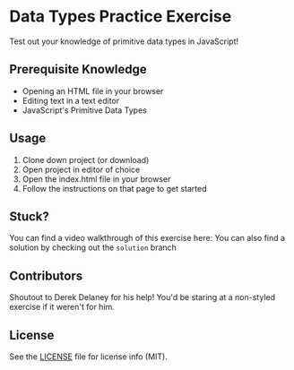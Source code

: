 # Data Types Practice Exercise
Test out your knowledge of primitive data types in JavaScript! 

## Prerequisite Knowledge
- Opening an HTML file in your browser
- Editing text in a text editor
- JavaScript's Primitive Data Types

## Usage
1. Clone down project (or download)
1. Open project in editor of choice
1. Open the index.html file in your browser
1. Follow the instructions on that page to get started

## Stuck?
You can find a video walkthrough of this exercise here: 
You can also find a solution by checking out the `solution` branch

## Contributors
Shoutout to Derek Delaney for his help! You'd be staring at a non-styled exercise if it weren't for him.

## License
See the [LICENSE](LICENSE) file for license info (MIT).